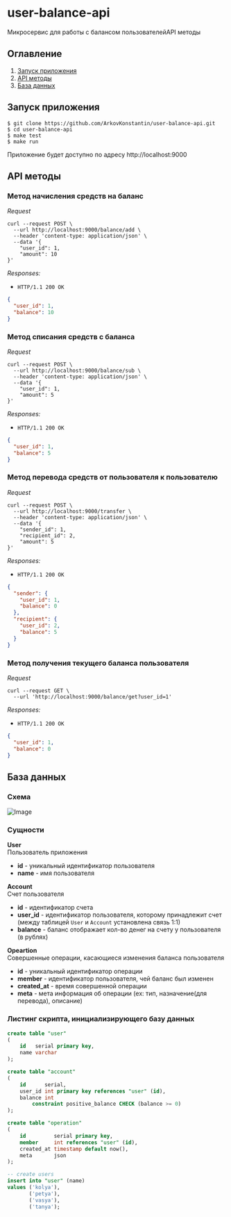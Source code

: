 # user-balance-api
Микросервис для работы с балансом пользователейAPI методы

## Оглавление

1. [Запуск приложения](#run)
2. [API методы](#api)
3. [База данных](#database)

<a name="run">Запуск приложения</a>
---
```
$ git clone https://github.com/ArkovKonstantin/user-balance-api.git
$ cd user-balance-api
$ make test
$ make run
```
Приложение будет доступно по адресу http://localhost:9000

<a name="api">API методы</a>
---

### Метод начисления средств на баланс
_Request_
```shell script
curl --request POST \
  --url http://localhost:9000/balance/add \
  --header 'content-type: application/json' \
  --data '{
	"user_id": 1,
	"amount": 10
}'
```
_Responses:_
* `HTTP/1.1 200 OK`
```json
{
  "user_id": 1,
  "balance": 10
}
```
### Метод списания средств с баланса
_Request_
```shell script
curl --request POST \
  --url http://localhost:9000/balance/sub \
  --header 'content-type: application/json' \
  --data '{
	"user_id": 1,
	"amount": 5
}'
```

_Responses:_
* `HTTP/1.1 200 OK`
```json
{
  "user_id": 1,
  "balance": 5
}
```

### Метод перевода средств от пользователя к пользователю 
_Request_
```shell script
curl --request POST \
  --url http://localhost:9000/transfer \
  --header 'content-type: application/json' \
  --data '{
	"sender_id": 1,
	"recipient_id": 2,
	"amount": 5
}'
```

_Responses:_
* `HTTP/1.1 200 OK`
```json
{
  "sender": {
    "user_id": 1,
    "balance": 0
  },
  "recipient": {
    "user_id": 2,
    "balance": 5
  }
}
```

### Метод получения текущего баланса пользователя
_Request_
```shell script
curl --request GET \
  --url 'http://localhost:9000/balance/get?user_id=1'
```
_Responses:_
* `HTTP/1.1 200 OK`
```json
{
  "user_id": 1,
  "balance": 0
}
```

<a name="database">База данных</a>
---
### Схема
![Image](https://drive.google.com/uc?export=view&id=1fS9FLzwaGufeMKK48aJ_DO6MCSMRxQqb) <br>

### Сущности

**User** <br>
Пользователь приложения
* **id** - уникальный идентификатор пользователя
* **name** - имя пользователя

**Account** <br>
Счет пользователя
* **id** - идентификатор счета
* **user_id** - идентификатор пользователя, которому принадлежит счет (между таблицей `User` и `Account` установлена связь 1:1)
* **balance** - баланс отображает кол-во денег на счету у пользователя (в рублях)

**Opeartion** <br>
Совершенные операции, касающиеся изменения баланса пользователя
* **id** - уникальный идентификатор операции
* **member** - идентификатор пользователя, чей баланс был изменен
* **created_at** - время совершенной операции
* **meta** - мета информация об операции (ex: тип, назначение(для перевода), описание)

### Листинг скрипта, инициализирующего базу данных
```sql
create table "user"
(
    id   serial primary key,
    name varchar
);

create table "account"
(
    id      serial,
    user_id int primary key references "user" (id),
    balance int
        constraint positive_balance CHECK (balance >= 0)
);

create table "operation"
(
    id         serial primary key,
    member     int references "user" (id),
    created_at timestamp default now(),
    meta       json
);

-- create users
insert into "user" (name)
values ('kolya'),
       ('petya'),
       ('vasya'),
       ('tanya');
``` 